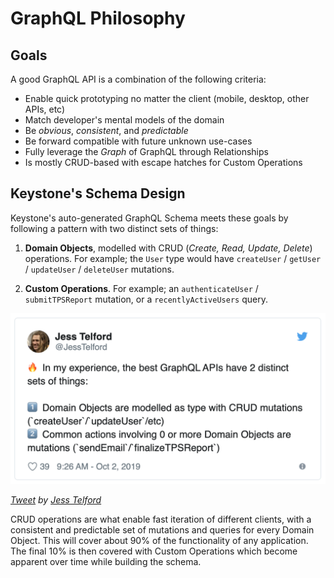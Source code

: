 <!--[meta]
section: quick-start
title: GraphQL Philosophy
order: 1
[meta]-->

# GraphQL Philosophy

## Goals

A good GraphQL API is a combination of the following criteria:

* Enable quick prototyping no matter the client (mobile, desktop, other APIs, etc)
* Match developer's mental models of the domain
* Be _obvious_, _consistent_, and _predictable_
* Be forward compatible with future unknown use-cases
* Fully leverage the _Graph_ of GraphQL through Relationships
* Is mostly CRUD-based with escape hatches for Custom Operations

## Keystone's Schema Design

Keystone's auto-generated GraphQL Schema meets these goals by following a pattern with two distinct sets of things:

1. **Domain Objects**, modelled with CRUD (_Create, Read, Update, Delete_) operations.
    For example; the `User` type would have `createUser` / `getUser` / `updateUser` / `deleteUser` mutations.

1. **Custom Operations**.
    For example; an `authenticateUser` / `submitTPSReport` mutation, or a `recentlyActiveUsers` query.

<p align="center">

[![Tweet by Jess Telford: In my experience, the best GraphQL APIs have 2 distinct sets of things: 1. Domain Objects are modelled as type with CRUD mutations (`createUser`/`updateUser`/etc). 2. Common actions involving 0 or more Domain Objects are mutations (`sendEmail`/`finalizeTPSReport`)](./img/tweet-graphql-2-things.png)](https://twitter.com/JessTelford/status/1179175687560630272)

</p>
<p align="center">
  <sub>

_[Tweet](https://twitter.com/JessTelford/status/1179175687560630272) by [Jess Telford](https://twitter.com/JessTelford)_

  </sub>
</p>

CRUD operations are what enable fast iteration of different clients, with a consistent and predictable set of mutations and queries for every Domain Object. This will cover about 90% of the functionality of any application. The final 10% is then covered with Custom Operations which become apparent over time while building the schema.
